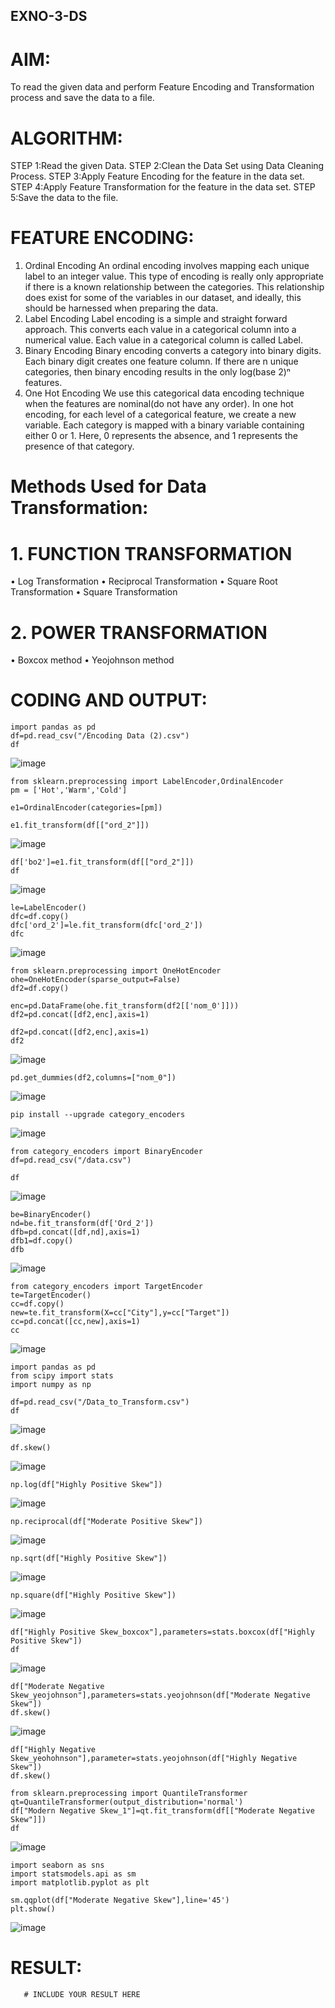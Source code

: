 ## EXNO-3-DS

# AIM:
To read the given data and perform Feature Encoding and Transformation process and save the data to a file.

# ALGORITHM:
STEP 1:Read the given Data.
STEP 2:Clean the Data Set using Data Cleaning Process.
STEP 3:Apply Feature Encoding for the feature in the data set.
STEP 4:Apply Feature Transformation for the feature in the data set.
STEP 5:Save the data to the file.

# FEATURE ENCODING:
1. Ordinal Encoding
An ordinal encoding involves mapping each unique label to an integer value. This type of encoding is really only appropriate if there is a known relationship between the categories. This relationship does exist for some of the variables in our dataset, and ideally, this should be harnessed when preparing the data.
2. Label Encoding
Label encoding is a simple and straight forward approach. This converts each value in a categorical column into a numerical value. Each value in a categorical column is called Label.
3. Binary Encoding
Binary encoding converts a category into binary digits. Each binary digit creates one feature column. If there are n unique categories, then binary encoding results in the only log(base 2)ⁿ features.
4. One Hot Encoding
We use this categorical data encoding technique when the features are nominal(do not have any order). In one hot encoding, for each level of a categorical feature, we create a new variable. Each category is mapped with a binary variable containing either 0 or 1. Here, 0 represents the absence, and 1 represents the presence of that category.

# Methods Used for Data Transformation:
  # 1. FUNCTION TRANSFORMATION
• Log Transformation
• Reciprocal Transformation
• Square Root Transformation
• Square Transformation
  # 2. POWER TRANSFORMATION
• Boxcox method
• Yeojohnson method

# CODING AND OUTPUT:
```
import pandas as pd
df=pd.read_csv("/Encoding Data (2).csv")
df
```
![image](https://github.com/user-attachments/assets/265807e4-0e9c-4c68-838b-40a610b93ef9)
```
from sklearn.preprocessing import LabelEncoder,OrdinalEncoder
pm = ['Hot','Warm','Cold']
```
```
e1=OrdinalEncoder(categories=[pm])
```
```
e1.fit_transform(df[["ord_2"]])
```
![image](https://github.com/user-attachments/assets/3d164d7a-00d1-40f1-bc83-2b25bf5f7693)
```
df['bo2']=e1.fit_transform(df[["ord_2"]])
df
```
![image](https://github.com/user-attachments/assets/7c0bb467-262d-42a6-b0e1-bb0fdaaca6cf)
```
le=LabelEncoder()
dfc=df.copy()
dfc['ord_2']=le.fit_transform(dfc['ord_2'])
dfc
```
![image](https://github.com/user-attachments/assets/6302779d-b0a3-44a9-8d63-d88e7e86bd67)
```
from sklearn.preprocessing import OneHotEncoder
ohe=OneHotEncoder(sparse_output=False)
df2=df.copy()
```
```
enc=pd.DataFrame(ohe.fit_transform(df2[['nom_0']]))
df2=pd.concat([df2,enc],axis=1)
```
```
df2=pd.concat([df2,enc],axis=1)
df2
```
![image](https://github.com/user-attachments/assets/aa7a4a1c-dee9-4f67-9ede-673f4e74cdc1)
```
pd.get_dummies(df2,columns=["nom_0"])
```
![image](https://github.com/user-attachments/assets/49544770-62e8-44fc-9528-9737b3f42369)
```
pip install --upgrade category_encoders
```
![image](https://github.com/user-attachments/assets/5512a634-61fb-4242-830a-bdcca6e653e7)
```
from category_encoders import BinaryEncoder
df=pd.read_csv("/data.csv")
```
```
df
```
![image](https://github.com/user-attachments/assets/dc63488d-de4a-45de-9922-3f216f3e46eb)
```
be=BinaryEncoder()
nd=be.fit_transform(df['Ord_2'])
dfb=pd.concat([df,nd],axis=1)
dfb1=df.copy()
dfb
```
![image](https://github.com/user-attachments/assets/45eb9d9b-96c1-4090-894b-3a7a1beea9ae)
```
from category_encoders import TargetEncoder
te=TargetEncoder()
cc=df.copy()
new=te.fit_transform(X=cc["City"],y=cc["Target"])
cc=pd.concat([cc,new],axis=1)
cc
```
![image](https://github.com/user-attachments/assets/ee16a935-50f4-43e1-8df4-297242e1f083)
```
import pandas as pd
from scipy import stats
import numpy as np
```
```
df=pd.read_csv("/Data_to_Transform.csv")
df
```
![image](https://github.com/user-attachments/assets/0a149b23-88d1-40a6-9609-4835ede10ed7)
```
df.skew()
```
![image](https://github.com/user-attachments/assets/5603e792-d5fd-4162-83d1-21d1162d0b50)
```
np.log(df["Highly Positive Skew"])
```
![image](https://github.com/user-attachments/assets/fe9de336-599f-4cab-aa7c-1c75e63c498f)
```
np.reciprocal(df["Moderate Positive Skew"])
```
![image](https://github.com/user-attachments/assets/99ad3f24-2717-48c5-848b-4ec01386b6cd)
```
np.sqrt(df["Highly Positive Skew"])
```
![image](https://github.com/user-attachments/assets/3b56d433-e49e-4cf2-ac7e-72a36ba97acd)
```
np.square(df["Highly Positive Skew"])
```
![image](https://github.com/user-attachments/assets/1ef1d81a-2d16-4abd-b743-04f047b7983f)
```
df["Highly Positive Skew_boxcox"],parameters=stats.boxcox(df["Highly Positive Skew"])
df
```
![image](https://github.com/user-attachments/assets/014d73e6-b83f-4ac4-a9ed-ad905d9b11f3)
```
df["Moderate Negative Skew_yeojohnson"],parameters=stats.yeojohnson(df["Moderate Negative Skew"])
df.skew()
```
![image](https://github.com/user-attachments/assets/fd022a60-bf01-4ff6-aea1-0679fe3a5c13)
```
df["Highly Negative Skew_yeohohnson"],parameter=stats.yeojohnson(df["Highly Negative Skew"])
df.skew()
```
```
from sklearn.preprocessing import QuantileTransformer
qt=QuantileTransformer(output_distribution='normal')
df["Modern Negative Skew_1"]=qt.fit_transform(df[["Moderate Negative Skew"]])
df
```
![image](https://github.com/user-attachments/assets/255d889c-953b-4c05-997c-72ff6e86480c)
```
import seaborn as sns
import statsmodels.api as sm
import matplotlib.pyplot as plt
```
```
sm.qqplot(df["Moderate Negative Skew"],line='45')
plt.show()
```
![image](https://github.com/user-attachments/assets/f0fb502c-d13e-4694-89db-590604691f3f)




























# RESULT:
       # INCLUDE YOUR RESULT HERE

       
